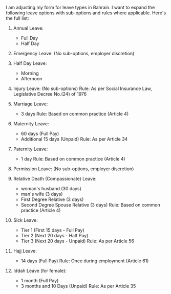 I am adjusting my form for leave types in Bahrain. I want to expand the following leave options with sub-options and rules where applicable. Here's the full list:

1. Annual Leave:
   - Full Day
   - Half Day

2. Emergency Leave:
   (No sub-options, employer discretion)

3. Half Day Leave:
   - Morning
   - Afternoon

4. Injury Leave:
   (No sub-options)
   Rule: As per Social Insurance Law, Legislative Decree No.(24) of 1976

5. Marriage Leave:
   - 3 days
   Rule: Based on common practice (Article 4)

6. Maternity Leave:
   - 60 days (Full Pay)
   - Additional 15 days (Unpaid)
   Rule: As per Article 34

7. Paternity Leave:
   - 1 day
   Rule: Based on common practice (Article 4)

8. Permission Leave:
   (No sub-options, employer discretion)

9. Relative Death (Compassionate) Leave:
   - woman's husband (30 days)
   - man's wife (3 days)
   - First Degree Relative (3 days)
   - Second Degree Spouse Relative (3 days)
   Rule: Based on common practice (Article 4)

10. Sick Leave:
    - Tier 1 (First 15 days - Full Pay)
    - Tier 2 (Next 20 days - Half Pay)
    - Tier 3 (Next 20 days - Unpaid)
    Rule: As per Article 56

11. Hajj Leave:
    - 14 days (Full Pay)
    Rule: Once during employment (Article 61)

12. Iddah Leave (for female):
    - 1 month (Full Pay)
    - 3 months and 10 Days (Unpaid)
    Rule: As per Article 35
